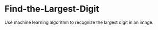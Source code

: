 # Find-the-Largest-Digit
Use machine learning algorithm to recognize the largest digit in an image.
